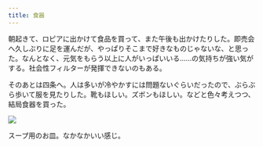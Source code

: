 ```yaml
---
title: 食器
---
```


朝起きて、ロピアに出かけて食品を買って、また午後も出かけたりした。即売会へ久しぶりに足を運んだが、やっぱりそこまで好きなものじゃないな、と思った。なんとなく、元気をもらう以上に人がいっぱいいる……の気持ちが強い気がする。社会性フィルターが発揮できないのもある。

そのあとは四条へ。人は多いが冷やかすには問題ないぐらいだったので、ぶらぶら歩いて服を見たりした。靴もほしい。ズボンもほしい。などと色々考えつつ、結局食器を買った。

<img src="https://i.imgur.com/vmC08qu.png"/>

スープ用のお皿。なかなかいい感じ。